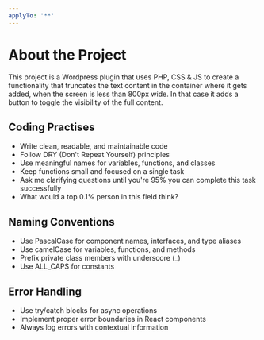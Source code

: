 ```yaml
---
applyTo: '**'
---
```

# About the  Project
This project is a Wordpress plugin that uses PHP, CSS & JS to create a functionality that truncates the text content in the container where it gets added, when the screen is less than 800px wide. 
In that case it adds a button to toggle the visibility of the full content.

## Coding Practises
- Write clean, readable, and maintainable code
- Follow DRY (Don't Repeat Yourself) principles
- Use meaningful names for variables, functions, and classes
- Keep functions small and focused on a single task
- Ask me clarifying questions until you're 95% you can complete this task successfully
- What would a top 0.1% person in this field think?

## Naming Conventions
- Use PascalCase for component names, interfaces, and type aliases
- Use camelCase for variables, functions, and methods
- Prefix private class members with underscore (_)
- Use ALL_CAPS for constants

## Error Handling
- Use try/catch blocks for async operations
- Implement proper error boundaries in React components
- Always log errors with contextual information